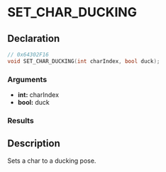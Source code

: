 # SET_CHAR_DUCKING

## Declaration
```cpp
// 0x64302F16
void SET_CHAR_DUCKING(int charIndex, bool duck);
```

### Arguments
- **int:** charIndex
- **bool:** duck

### Results

## Description
Sets a char to a ducking pose.